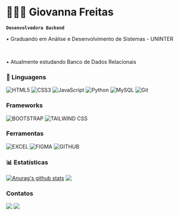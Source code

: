 # 👩🏻‍💻 Giovanna Freitas

**`Desenvolvedora Backend`**

• Graduando em Análise e Desenvolvimento de Sistemas - UNINTER 

<br>

• Atualmente estudando Banco de Dados Relacionais 


### 🤖  Linguagens

<div>
 
![HTML5](https://img.shields.io/badge/html5-%23E34F26.svg?style=for-the-badge&logo=html5&logoColor=white) ![CSS3](https://img.shields.io/badge/css3-%231572B6.svg?style=for-the-badge&logo=css3&logoColor=white) ![JavaScript](https://img.shields.io/badge/JavaScript-F7DF1E?style=for-the-badge&logo=javascript&logoColor=black) ![Python](https://img.shields.io/badge/python-3670A0?style=for-the-badge&logo=python&logoColor=ffdd54) ![MySQL](https://img.shields.io/badge/mysql-4479A1.svg?style=for-the-badge&logo=mysql&logoColor=white)  ![Git](https://img.shields.io/badge/git-%23F05033.svg?style=for-the-badge&logo=git&logoColor=white)
 
 </div>

 ### Frameworks

 ![BOOTSTRAP](	https://img.shields.io/badge/Bootstrap-563D7C?style=for-the-badge&logo=bootstrap&logoColor=white) 
 ![TAILWIND CSS](	https://img.shields.io/badge/Tailwind_CSS-38B2AC?style=for-the-badge&logo=tailwind-css&logoColor=white)


 ### Ferramentas
 
 ![EXCEL](https://img.shields.io/badge/Microsoft_Excel-217346?style=for-the-badge&logo=microsoft-excel&logoColor=white) 
 ![FIGMA](https://img.shields.io/badge/Figma-A020F0?style=for-the-badge&logo=figma&logoColor=white) 
 ![GITHUB](https://img.shields.io/badge/GitHub-100000?style=for-the-badge&logo=github&logoColor=white)
 
### 📊  Estatísticas

 <a href="https://github.com/anuraghazra/github-readme-stats"><img align="center" src="https://github-readme-stats.vercel.app/api?username=GiovannFreitas&show_icons=true&include_all_commits=true&theme=midnight-purple&hide_border=true" alt="Anurag's github stats" /></a>  <a href="https://github.com/anuraghazra/github-readme-stats"><img align="center" src="https://github-readme-stats.vercel.app/api/top-langs/?username=GiovannFreitas&layout=compact&theme=midnight-purple&hide_border=true&custom_title=Tecnologias" /></a> 


### Contatos

<div> 
  <a href = "mailto:giovnnfreitas@gmail.com"><img src="https://img.shields.io/badge/-Gmail-%23333?style=for-the-badge&logo=gmail&logoColor=white" target="_blank"></a>
  <a href="https://www.linkedin.com/in/giovannfreitas" target="_blank"><img src="https://img.shields.io/badge/-LinkedIn-%230077B5?style=for-the-badge&logo=linkedin&logoColor=white" target="_blank"></a> 
  
</div>
  


